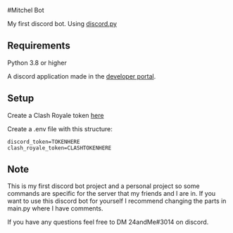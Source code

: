 #Mitchel Bot

My first discord bot. Using [discord.py](https://github.com/Rapptz/discord.py)

## Requirements
Python 3.8 or higher

A discord application made in the [developer portal](https://discord.com/developers/applications).

## Setup

Create a Clash Royale token [here](https://developer.clashroyale.com/#/)

Create a .env file with this structure:
```env
discord_token=TOKENHERE
clash_royale_token=CLASHTOKENHERE
```

## Note
This is my first discord bot project and a personal project so some commands
are specific for the server that my friends and I are in. If you want to use this discord bot
for yourself I recommend changing the parts in main.py where I have comments.

If you have any questions feel free to DM 24andMe#3014 on discord.